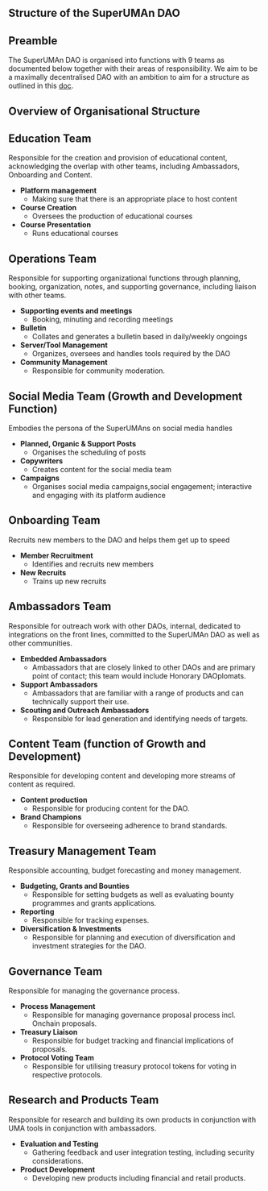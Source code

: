 ## Structure of the SuperUMAn DAO

## Preamble
The SuperUMAn DAO is organised into functions with 9 teams as documented below together with their areas of responsibility. We aim to be a maximally decentralised DAO with an ambition to aim for a structure as outlined in this [doc](https://docs.google.com/document/d/1_rPODDWQhZu6oAoQQiy_3oQngOVhu8XLuqeLFgk1Yzg/edit).

## Overview of Organisational Structure

## Education Team 
Responsible for the creation and provision of educational content, acknowledging the overlap with other teams, including Ambassadors, Onboarding and Content.
- **Platform management**
	- Making sure that there is an appropriate place to host content
- **Course Creation**
	- Oversees the production of educational courses
- **Course Presentation**
	- Runs educational courses

## Operations Team 
Responsible for supporting organizational functions through planning, booking, organization, notes, and supporting governance, including liaison with other teams.
- **Supporting events and meetings**
	- Booking, minuting and recording meetings
- **Bulletin**
	- Collates and generates a bulletin based in daily/weekly ongoings
- **Server/Tool Management**
	- Organizes, oversees and handles tools required by the DAO
- **Community Management**
	- Responsible for community moderation.

## Social Media Team  (Growth and Development Function)
Embodies the persona of the SuperUMAns on social media handles
- **Planned, Organic & Support Posts**
	- Organises the scheduling of posts
- **Copywriters**
	- Creates content for the social media team
- **Campaigns**
	- Organises social media campaigns,social engagement; interactive and engaging with its platform audience  

## Onboarding Team 
Recruits new members to the DAO and helps them get up to speed
- **Member Recruitment**
	- Identifies and recruits new members
- **New Recruits**
	- Trains up new recruits

## Ambassadors Team 
Responsible for outreach work with other DAOs, internal, dedicated to integrations on the front lines, committed to the SuperUMAn DAO as well as other communities.
- **Embedded Ambassadors**
	- Ambassadors that are closely linked to other DAOs and are primary point of contact; this team would include Honorary DAOplomats.
- **Support Ambassadors**
	- Ambassadors that are familiar with a range of products and can technically support their 
use.
- **Scouting and Outreach Ambassadors**
	- Responsible for lead generation and identifying needs of targets.

## Content Team (function of Growth and Development)
Responsible for developing content and developing more streams of content as required.
- **Content production**
	- Responsible for producing content for the DAO. 
- **Brand Champions**
	- Responsible for overseeing adherence to brand standards.

## Treasury Management Team
Responsible accounting, budget forecasting and money management.
- **Budgeting, Grants and Bounties**
	- Responsible for setting budgets as well as evaluating bounty programmes and grants applications.
- **Reporting**
	- Responsible for tracking expenses.
- **Diversification & Investments**
	- Responsible for planning and execution of diversification and investment strategies for the DAO.


## Governance Team
Responsible for managing the governance process.
- **Process Management**
	- Responsible for managing governance proposal process incl. Onchain proposals.
- **Treasury Liaison**
	- Responsible for budget tracking and financial implications of proposals.
- **Protocol Voting Team**
	- Responsible for utilising treasury protocol tokens for voting in respective protocols.

## Research and Products Team
Responsible for research and building its own products in conjunction with UMA tools in conjunction with ambassadors.
- **Evaluation and Testing**
	- Gathering feedback and user integration testing, including security considerations.
- **Product Development**
	- Developing new products including financial and retail products.
